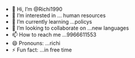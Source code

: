 - 👋 Hi, I’m @Richi1990
- 👀 I’m interested in ... human resources 
- 🌱 I’m currently learning ...policys 
- 💞️ I’m looking to collaborate on ...new languages 
- 📫 How to reach me ...9966611553
- 😄 Pronouns: ...richi 
- ⚡ Fun fact: ...in free time 

<!---
Richi1990/Richi1990 is a ✨ special ✨ repository because its `README.md` (this file) appears on your GitHub profile.
You can click the Preview link to take a look at your changes.
--->
